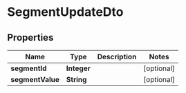 
# SegmentUpdateDto

## Properties
Name | Type | Description | Notes
------------ | ------------- | ------------- | -------------
**segmentId** | **Integer** |  |  [optional]
**segmentValue** | **String** |  |  [optional]



